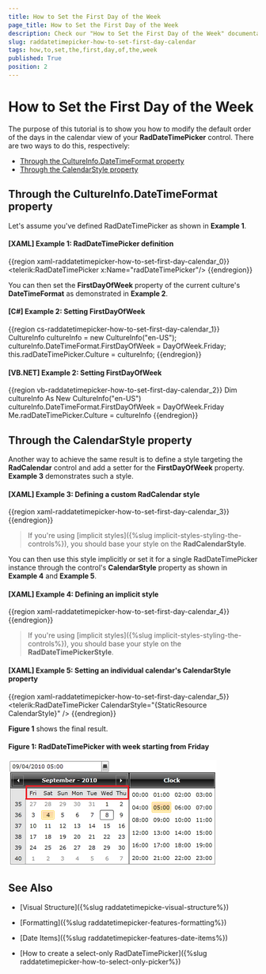 ```yaml
---
title: How to Set the First Day of the Week
page_title: How to Set the First Day of the Week
description: Check our "How to Set the First Day of the Week" documentation article for the RadDateTimePicker WPF control.
slug: raddatetimepicker-how-to-set-first-day-calendar
tags: how,to,set,the,first,day,of,the,week
published: True
position: 2
---
```


# How to Set the First Day of the Week

The purpose of this tutorial is to show you how to modify the default order of the days in the calendar view of your __RadDateTimePicker__ control. There are two ways to do this, respectively:

* [Through the CultureInfo.DateTimeFormat property](#through-the-cultureinfodatetimeformat-property)
* [Through the CalendarStyle property](#through-the-calendarstyle-property)

## Through the CultureInfo.DateTimeFormat property

Let's assume you've defined RadDateTimePicker as shown in **Example 1**.

#### __[XAML] Example 1: RadDateTimePicker definition__

{{region xaml-raddatetimepicker-how-to-set-first-day-calendar_0}}
	<telerik:RadDateTimePicker x:Name="radDateTimePicker"/>
{{endregion}}

You can then set the **FirstDayOfWeek** property of the current culture's **DateTimeFormat** as demonstrated in **Example 2**.

#### __[C#] Example 2: Setting FirstDayOfWeek__

{{region cs-raddatetimepicker-how-to-set-first-day-calendar_1}}
	CultureInfo cultureInfo = new CultureInfo("en-US");
	cultureInfo.DateTimeFormat.FirstDayOfWeek = DayOfWeek.Friday;
	this.radDateTimePicker.Culture = cultureInfo;
{{endregion}}

#### __[VB.NET] Example 2: Setting FirstDayOfWeek__

{{region vb-raddatetimepicker-how-to-set-first-day-calendar_2}}
	Dim cultureInfo As New CultureInfo("en-US")
	cultureInfo.DateTimeFormat.FirstDayOfWeek = DayOfWeek.Friday
	Me.radDateTimePicker.Culture = cultureInfo
{{endregion}}

## Through the CalendarStyle property

Another way to achieve the same result is to define a style targeting the **RadCalendar** control and add a setter for the **FirstDayOfWeek** property. **Example 3** demonstrates such a style.

#### __[XAML] Example 3: Defining a custom RadCalendar style__

{{region xaml-raddatetimepicker-how-to-set-first-day-calendar_3}}
	<Style x:Key="CalendarStyle" TargetType="telerik:RadCalendar">
		<Setter Property="FirstDayOfWeek" Value="Friday" />
	</Style>
{{endregion}}

>If you're using [implicit styles]({%slug implicit-styles-styling-the-controls%}), you should base your style on the __RadCalendarStyle__.

You can then use this style implicitly or set it for a single RadDateTimePicker instance through the control's **CalendarStyle** property as shown in **Example 4** and **Example 5**.

#### __[XAML] Example 4: Defining an implicit style__

{{region xaml-raddatetimepicker-how-to-set-first-day-calendar_4}}
	<Style TargetType="telerik:RadDateTimePicker">
		<Setter Property="CalendarStyle" Value="{StaticResource CalendarStyle}" />
	</Style>
{{endregion}}

>If you're using [implicit styles]({%slug implicit-styles-styling-the-controls%}), you should base your style on the __RadDateTimePickerStyle__.

#### __[XAML] Example 5: Setting an individual calendar's CalendarStyle property__

{{region xaml-raddatetimepicker-how-to-set-first-day-calendar_5}}
	<telerik:RadDateTimePicker CalendarStyle="{StaticResource CalendarStyle}" />
{{endregion}}

**Figure 1** shows the final result.

#### __Figure 1: RadDateTimePicker with week starting from Friday__

![RadDateTimePicker with week starting from Friday](images/dateTimePicker_how_to_set_first_week_day_calendar_010.png)

## See Also

 * [Visual Structure]({%slug raddatetimepicke-visual-structure%})

 * [Formatting]({%slug raddatetimepicker-features-formatting%})

 * [Date Items]({%slug raddatetimepicker-features-date-items%})

 * [How to create a select-only RadDateTimePicker]({%slug raddatetimepicker-how-to-select-only-picker%})
